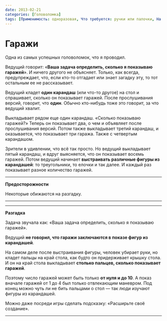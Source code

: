 ```yaml
---
date: 2013-02-21
categories: [Головоломка]
tags: [Применимость: одноразовая, Что требуется: ручки или палочки, На сколько людей рассчитано: от 2, Подвижность: нет]
---
```


# Гаражи

Одна из самых успешных головоломок, что я проводил.

Ведущий говорит: «**Ваша задача определить, сколько я показываю гаражей**». И ничего другого не объясняет. Только, как всегда, предупреждает, что, если кто-то отгадает или знает загадку эту, то тот остальным ее не рассказывает.

Ведущий кладет **один карандаш** (или что-то другое) на стол и спрашивает, сколько он показывает гаражей. После прослушивания версий, говорит, что **один**. Обычно кто-нибудь тоже это говорит, за что ведущий хвалит.

Выкладывает рядом еще один карандаш. «Сколько показываю гаражей?» Теперь он показывает два, о чем и объявляет после прослушивания версий. Потом также выкладывает третий карандаш, и оказывается, что показывает три гаража. Также с четвертым карандашом.

Зрители в удивлении, что всё так просто. Но ведущий выкладывает пятый карандаш, и вдруг выясняется, что он показывает восемь гаражей. Потом ведущий начинает **выстраивать различные фигуры из карандашей**: то треугольники, то елочки и так далее. И каждый раз показывает разное количество гаражей.

---

**Предосторожности** <!-- !warning -->

Некоторые обижаются на разгадку.

---

---

**Разгадка** <!-- !details -->

Задача звучала как: «Ваша задача определить, сколько я показываю гаражей».

Ведущий **не говорил, что гаражи заключаются в показе фигур из карандашей**.

На самом деле после выстраивания фигуры, человек убирает руки, но кладет пальцы на край стола, как будто он придерживает крышку стола. И он на край стола выкладывает **столько пальцев, сколько показывает гаражей**.

Поэтому число гаражей может быть только **от нуля и до 10**. А показ вначале гаражей от 1 до 4 был только отвлекающим маневром. Под конец можно чуть ли не бить пальцами о стол — так люди изучают фигуры из карандашей.

Можно даже посреди игры сделать подсказку: «Расширьте своё создание».

---
